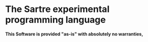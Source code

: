 # The Sartre experimental programming language

#### This Software is provided "as-is" with absolutely no warranties,
